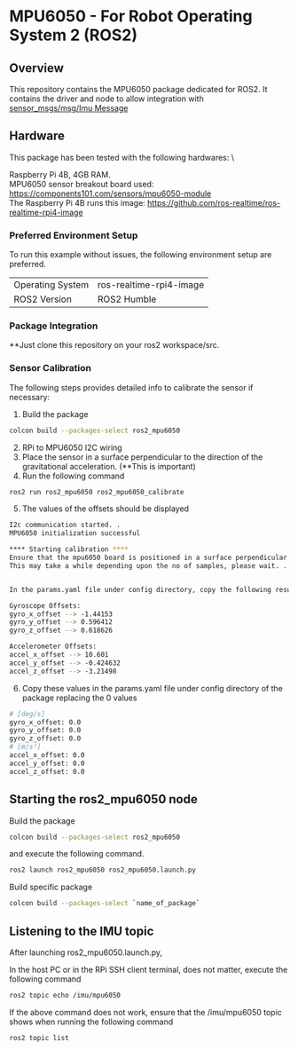 # MPU6050 - For Robot Operating System 2 (ROS2)

## Overview

This repository contains the MPU6050 package dedicated for ROS2. It contains the driver and node to allow integration with [sensor_msgs/msg/Imu Message](https://docs.ros2.org/foxy/api/sensor_msgs/msg/Imu.html)

## Hardware

This package has been tested with the following hardwares: \

Raspberry Pi 4B, 4GB RAM. \
MPU6050 sensor breakout board used: https://components101.com/sensors/mpu6050-module \
The Raspberry Pi 4B runs this image: https://github.com/ros-realtime/ros-realtime-rpi4-image

### Preferred Environment Setup

To run this example without issues, the following environment setup are preferred.

|                  |                          |
|------------------|--------------------------|
| Operating System | ros-realtime-rpi4-image  |
| ROS2 Version     | ROS2 Humble              |

### Package Integration

**Just clone this repository on your ros2 workspace/src.

### Sensor Calibration

The following steps provides detailed info to calibrate the sensor if necessary:

1. Build the package
```bash
colcon build --packages-select ros2_mpu6050
```
2. RPi to MPU6050 I2C wiring 
3. Place the sensor in a surface perpendicular to the direction of the gravitational acceleration. (**This is important)
4. Run the following command
```bash
ros2 run ros2_mpu6050 ros2_mpu6050_calibrate
```
5. The values of the offsets should be displayed
```bash
I2c communication started. .
MPU6050 initialization successful

**** Starting calibration ****
Ensure that the mpu6050 board is positioned in a surface perpendicular to the direction gravitational accelleration
This may take a while depending upon the no of samples, please wait. . .


In the params.yaml file under config directory, copy the following results accordingly

Gyroscope Offsets: 
gyro_x_offset --> -1.44153
gyro_y_offset --> 0.596412
gyro_z_offset --> 0.618626

Accelerometer Offsets: 
accel_x_offset --> 10.601
accel_y_offset --> -0.424632
accel_z_offset --> -3.21498
```
6. Copy these values in the params.yaml file under config directory of the package replacing the 0 values
```bash
# [deg/s]
gyro_x_offset: 0.0
gyro_y_offset: 0.0
gyro_z_offset: 0.0
# [m/s²]
accel_x_offset: 0.0
accel_y_offset: 0.0
accel_z_offset: 0.0
```

## Starting the ros2_mpu6050 node

Build the package
```bash
colcon build --packages-select ros2_mpu6050
```
and execute the following command.

```bash
ros2 launch ros2_mpu6050 ros2_mpu6050.launch.py
```
Build specific package

```bash
colcon build --packages-select `name_of_package`
```

## Listening to the IMU topic

After launching ros2_mpu6050.launch.py,

In the host PC or in the RPi SSH client terminal, does not matter, execute the following command

```bash
ros2 topic echo /imu/mpu6050
```

If the above command does not work, ensure that the /imu/mpu6050 topic shows when running the following command

```bash
ros2 topic list
```
